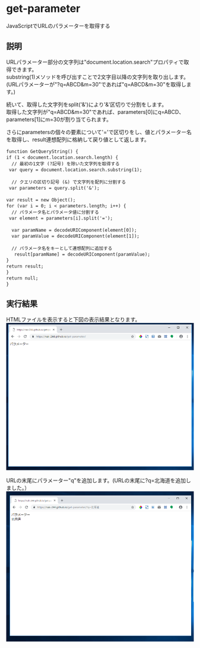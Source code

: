 # get-parameter
JavaScriptでURLのパラメーターを取得する

## 説明
URLパラメーター部分の文字列は"document.location.search"プロパティで取得できます。  
substring(1)メソッドを呼び出すことで2文字目以降の文字列を取り出します。(URLパラメーターが"?q=ABCD&m=30"であれば"q=ABCD&m=30"を取得します。)  

続いて、取得した文字列をsplit('&')により'&'区切りで分割をします。  
取得した文字列が"q=ABCD&m=30"であれば、parameters[0]にq=ABCD、parameters[1]にm=30が割り当てられます。  

さらにparametersの個々の要素について'='で区切りをし、値とパラメーター名を取得し、result連想配列に格納して戻り値として返します。

    function GetQueryString() {
    if (1 < document.location.search.length) {
      // 最初の1文字 (?記号) を除いた文字列を取得する
     var query = document.location.search.substring(1);

      // クエリの区切り記号 (&) で文字列を配列に分割する
     var parameters = query.split('&');

    var result = new Object();
    for (var i = 0; i < parameters.length; i++) {
      // パラメータ名とパラメータ値に分割する
     var element = parameters[i].split('=');

      var paramName = decodeURIComponent(element[0]);
      var paramValue = decodeURIComponent(element[1]);

      // パラメータ名をキーとして連想配列に追加する
       result[paramName] = decodeURIComponent(paramValue);
    }
    return result;
    }
    return null;
    }


## 実行結果
HTMLファイルを表示すると下図の表示結果となります。
<img src="https://github.com/nak-244/get-parameter/blob/master/img/none.png">

URLの末尾にパラメーター"q"を追加します。(URLの末尾に?q=北海道を追加しました。）
<img src="https://github.com/nak-244/get-parameter/blob/master/img/hokkaido.png">
